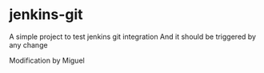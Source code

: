# jenkins-git

A simple project to test jenkins git integration
And it should be triggered by any change


Modification by Miguel
